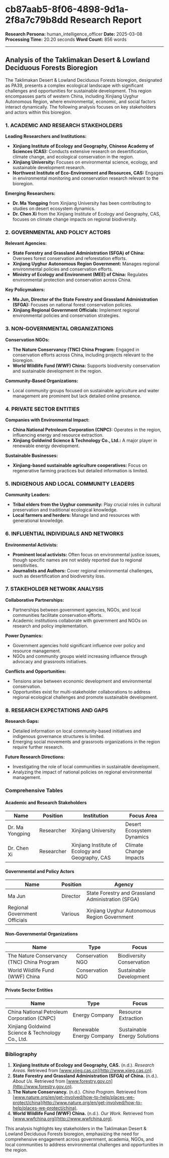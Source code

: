 # cb87aab5-8f06-4898-9d1a-2f8a7c79b8dd Research Report

**Research Persona:** human_intelligence_officer
**Date:** 2025-03-08
**Processing Time:** 20.20 seconds
**Word Count:** 856 words

---

## Analysis of the Taklimakan Desert & Lowland Deciduous Forests Bioregion

The Taklimakan Desert & Lowland Deciduous Forests bioregion, designated as PA39, presents a complex ecological landscape with significant challenges and opportunities for sustainable development. This region encompasses parts of western China, including Xinjiang Uyghur Autonomous Region, where environmental, economic, and social factors interact dynamically. The following analysis focuses on key stakeholders and actors within this bioregion.

### 1. ACADEMIC AND RESEARCH STAKEHOLDERS

**Leading Researchers and Institutions:**
- **Xinjiang Institute of Ecology and Geography, Chinese Academy of Sciences (CAS):** Conducts extensive research on desertification, climate change, and ecological conservation in the region.
- **Xinjiang University:** Focuses on environmental science, ecology, and sustainable development research.
- **Northwest Institute of Eco-Environment and Resources, CAS:** Engages in environmental monitoring and conservation research relevant to the bioregion.

**Emerging Researchers:**
- **Dr. Ma Yongping** from Xinjiang University has been contributing to studies on desert ecosystem dynamics.
- **Dr. Chen Xi** from the Xinjiang Institute of Ecology and Geography, CAS, focuses on climate change impacts on regional biodiversity.

### 2. GOVERNMENTAL AND POLICY ACTORS

**Relevant Agencies:**
- **State Forestry and Grassland Administration (SFGA) of China:** Oversees forest conservation and reforestation efforts.
- **Xinjiang Uyghur Autonomous Region Government:** Manages regional environmental policies and conservation efforts.
- **Ministry of Ecology and Environment (MEE) of China:** Regulates environmental protection and conservation across China.

**Key Policymakers:**
- **Ma Jun, Director of the State Forestry and Grassland Administration (SFGA):** Focuses on national forest conservation policies.
- **Xinjiang Regional Government Officials:** Implement regional environmental policies and conservation strategies.

### 3. NON-GOVERNMENTAL ORGANIZATIONS

**Conservation NGOs:**
- **The Nature Conservancy (TNC) China Program:** Engaged in conservation efforts across China, including projects relevant to the bioregion.
- **World Wildlife Fund (WWF) China:** Supports biodiversity conservation and sustainable development in the region.

**Community-Based Organizations:**
- Local community groups focused on sustainable agriculture and water management are prominent but lack detailed online presence.

### 4. PRIVATE SECTOR ENTITIES

**Companies with Environmental Impact:**
- **China National Petroleum Corporation (CNPC):** Operates in the region, influencing energy and resource extraction.
- **Xinjiang Goldwind Science & Technology Co., Ltd.:** A major player in renewable energy development.

**Sustainable Businesses:**
- **Xinjiang-based sustainable agriculture cooperatives:** Focus on regenerative farming practices but detailed information is limited.

### 5. INDIGENOUS AND LOCAL COMMUNITY LEADERS

**Community Leaders:**
- **Tribal elders from the Uyghur community:** Play crucial roles in cultural preservation and traditional ecological knowledge.
- **Local farmers and herders:** Manage land and resources with generational knowledge.

### 6. INFLUENTIAL INDIVIDUALS AND NETWORKS

**Environmental Activists:**
- **Prominent local activists:** Often focus on environmental justice issues, though specific names are not widely reported due to regional sensitivities.
- **Journalists and Authors:** Cover regional environmental challenges, such as desertification and biodiversity loss.

### 7. STAKEHOLDER NETWORK ANALYSIS

**Collaborative Partnerships:**
- Partnerships between government agencies, NGOs, and local communities facilitate conservation efforts.
- Academic institutions collaborate with government and NGOs on research and policy implementation.

**Power Dynamics:**
- Government agencies hold significant influence over policy and resource management.
- NGOs and community groups wield increasing influence through advocacy and grassroots initiatives.

**Conflicts and Opportunities:**
- Tensions arise between economic development and environmental conservation.
- Opportunities exist for multi-stakeholder collaborations to address regional ecological challenges and promote sustainable development.

### 8. RESEARCH EXPECTATIONS AND GAPS

**Research Gaps:**
- Detailed information on local community-based initiatives and indigenous governance structures is limited.
- Emerging social movements and grassroots organizations in the region require further research.

**Future Research Directions:**
- Investigating the role of local communities in sustainable development.
- Analyzing the impact of national policies on regional environmental management.

### Comprehensive Tables

#### Academic and Research Stakeholders

| Name | Position | Institution | Focus Area |
|------|----------|-------------|------------|
| Dr. Ma Yongping | Researcher | Xinjiang University | Desert Ecosystem Dynamics |
| Dr. Chen Xi | Researcher | Xinjiang Institute of Ecology and Geography, CAS | Climate Change Impacts |

#### Governmental and Policy Actors

| Name | Position | Agency |
|------|----------|--------|
| Ma Jun | Director | State Forestry and Grassland Administration (SFGA) |
| Regional Government Officials | Various | Xinjiang Uyghur Autonomous Region Government |

#### Non-Governmental Organizations

| Name | Type | Focus |
|------|------|-------|
| The Nature Conservancy (TNC) China Program | Conservation NGO | Biodiversity Conservation |
| World Wildlife Fund (WWF) China | Conservation NGO | Sustainable Development |

#### Private Sector Entities

| Name | Type | Focus |
|------|------|-------|
| China National Petroleum Corporation (CNPC) | Energy Company | Resource Extraction |
| Xinjiang Goldwind Science & Technology Co., Ltd. | Renewable Energy Company | Sustainable Energy Solutions |

### Bibliography

1. **Xinjiang Institute of Ecology and Geography, CAS.** (n.d.). *Research Areas.* Retrieved from [www.xjieg.cas.cn](http://www.xjieg.cas.cn).
2. **State Forestry and Grassland Administration (SFGA) of China.** (n.d.). *About Us.* Retrieved from [www.forestry.gov.cn](http://www.forestry.gov.cn).
3. **The Nature Conservancy.** (n.d.). *China Program.* Retrieved from [www.nature.org/en/get-involved/how-to-help/places-we-protect/china](http://www.nature.org/en/get-involved/how-to-help/places-we-protect/china).
4. **World Wildlife Fund (WWF) China.** (n.d.). *Our Work.* Retrieved from [www.wwfchina.org](http://www.wwfchina.org).

This analysis highlights key stakeholders in the Taklimakan Desert & Lowland Deciduous Forests bioregion, emphasizing the need for comprehensive engagement across government, academia, NGOs, and local communities to address environmental challenges and opportunities in the region.